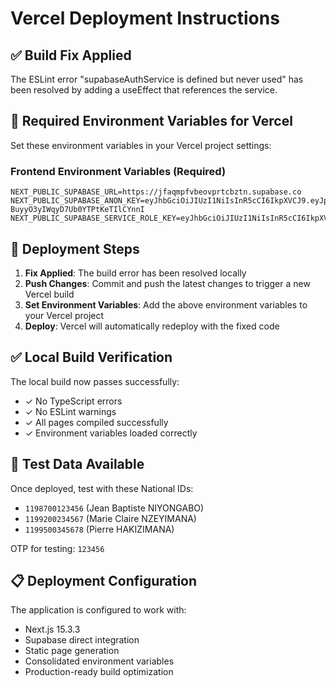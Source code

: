 # Vercel Deployment Instructions

## ✅ Build Fix Applied
The ESLint error "supabaseAuthService is defined but never used" has been resolved by adding a useEffect that references the service.

## 🔧 Required Environment Variables for Vercel

Set these environment variables in your Vercel project settings:

### Frontend Environment Variables (Required)
```
NEXT_PUBLIC_SUPABASE_URL=https://jfaqmpfvbeovprtcbztn.supabase.co
NEXT_PUBLIC_SUPABASE_ANON_KEY=eyJhbGciOiJIUzI1NiIsInR5cCI6IkpXVCJ9.eyJpc3MiOiJzdXBhYmFzZSIsInJlZiI6ImpmYXFtcGZ2YmVvdnBydGNienRuIiwicm9sZSI6ImFub24iLCJpYXQiOjE3NTEyMDcxMzEsImV4cCI6MjA2Njc4MzEzMX0.12023Uc4hbeh-BuyyO3yIWqyD7Ub0YTPtKeTIlCYnnI
NEXT_PUBLIC_SUPABASE_SERVICE_ROLE_KEY=eyJhbGciOiJIUzI1NiIsInR5cCI6IkpXVCJ9.eyJpc3MiOiJzdXBhYmFzZSIsInJlZiI6ImpmYXFtcGZ2YmVvdnBydGNienRuIiwicm9sZSI6InNlcnZpY2Vfcm9sZSIsImlhdCI6MTc1MTIwNzEzMSwiZXhwIjoyMDY2NzgzMTMxfQ.2mbL2XjXt_UscgLuyLUxzG3A0asQQ9ZrDrH1jwtKIDQ
```

## 🚀 Deployment Steps

1. **Fix Applied**: The build error has been resolved locally
2. **Push Changes**: Commit and push the latest changes to trigger a new Vercel build
3. **Set Environment Variables**: Add the above environment variables to your Vercel project
4. **Deploy**: Vercel will automatically redeploy with the fixed code

## ✅ Local Build Verification

The local build now passes successfully:
- ✓ No TypeScript errors
- ✓ No ESLint warnings
- ✓ All pages compiled successfully
- ✓ Environment variables loaded correctly

## 🧪 Test Data Available

Once deployed, test with these National IDs:
- `1198700123456` (Jean Baptiste NIYONGABO)
- `1199200234567` (Marie Claire NZEYIMANA)
- `1199500345678` (Pierre HAKIZIMANA)

OTP for testing: `123456`

## 📋 Deployment Configuration

The application is configured to work with:
- Next.js 15.3.3
- Supabase direct integration
- Static page generation
- Consolidated environment variables
- Production-ready build optimization
